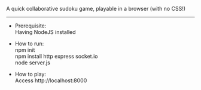 A quick collaborative sudoku game, playable in a browser (with no CSS!)

***

- Prerequisite:  
Having NodeJS installed  

- How to run:  
npm init  
npm install http express socket.io  
node server.js  

- How to play:  
Access http://localhost:8000  
